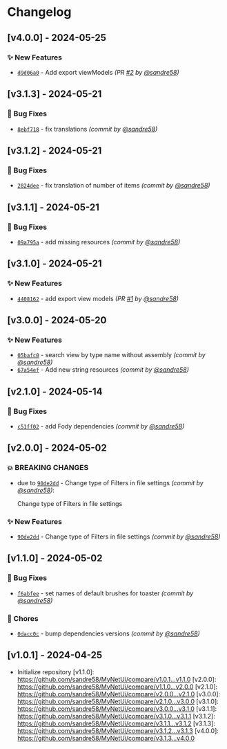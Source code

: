# Changelog

## [v4.0.0] - 2024-05-25
### :sparkles: New Features
- [`d9d06a0`](https://github.com/sandre58/MyNetUi/commit/d9d06a0224a30d528c934f2403e0e74147360d75) - Add export viewModels *(PR [#2](https://github.com/sandre58/MyNetUi/pull/2) by [@sandre58](https://github.com/sandre58))*


## [v3.1.3] - 2024-05-21
### :bug: Bug Fixes
- [`8ebf718`](https://github.com/sandre58/MyNetUi/commit/8ebf7189e92ce92a1fa36d70777120ebfc077492) - fix translations *(commit by [@sandre58](https://github.com/sandre58))*


## [v3.1.2] - 2024-05-21
### :bug: Bug Fixes
- [`2824dee`](https://github.com/sandre58/MyNetUi/commit/2824deee99079f9de25abe33298544a6c7a4ab40) - fix translation of number of items *(commit by [@sandre58](https://github.com/sandre58))*


## [v3.1.1] - 2024-05-21
### :bug: Bug Fixes
- [`09a795a`](https://github.com/sandre58/MyNetUi/commit/09a795a8ecafa4e62437830965d8f6b171b2fb3a) - add missing resources *(commit by [@sandre58](https://github.com/sandre58))*


## [v3.1.0] - 2024-05-21
### :sparkles: New Features
- [`4408162`](https://github.com/sandre58/MyNetUi/commit/440816203929c0fc3aa551c1abc254c5dc545f4c) - add export view models *(PR [#1](https://github.com/sandre58/MyNetUi/pull/1) by [@sandre58](https://github.com/sandre58))*


## [v3.0.0] - 2024-05-20
### :sparkles: New Features
- [`05bafc0`](https://github.com/sandre58/MyNetUi/commit/05bafc0d39bf57ff0e9df75496ee9ba8c73c0082) - search view by type name without assembly *(commit by [@sandre58](https://github.com/sandre58))*
- [`67a54ef`](https://github.com/sandre58/MyNetUi/commit/67a54efb9a00eb1aab5202da4815d7baaea551d0) - Add new string resources *(commit by [@sandre58](https://github.com/sandre58))*


## [v2.1.0] - 2024-05-14
### :bug: Bug Fixes
- [`c51ff02`](https://github.com/sandre58/MyNetUi/commit/c51ff02e73ab8fbc6affea5b01dceb81e57d6ea8) - add Fody dependencies *(commit by [@sandre58](https://github.com/sandre58))*


## [v2.0.0] - 2024-05-02
### :boom: BREAKING CHANGES
- due to [`90de2dd`](https://github.com/sandre58/MyNetUi/commit/90de2dd42fffb455ca8413cb187544e0aee9fcce) - Change type of Filters in file settings *(commit by [@sandre58](https://github.com/sandre58))*:

  Change type of Filters in file settings


### :sparkles: New Features
- [`90de2dd`](https://github.com/sandre58/MyNetUi/commit/90de2dd42fffb455ca8413cb187544e0aee9fcce) - Change type of Filters in file settings *(commit by [@sandre58](https://github.com/sandre58))*


## [v1.1.0] - 2024-05-02
### :bug: Bug Fixes
- [`f6abfee`](https://github.com/sandre58/MyNetUi/commit/f6abfee210e69916a5f2055441c7c2722b8de24d) - set names of default brushes for toaster *(commit by [@sandre58](https://github.com/sandre58))*

### :wrench: Chores
- [`0dacc0c`](https://github.com/sandre58/MyNetUi/commit/0dacc0cc220f5e6060eca93f4caac8a19b7702ca) - bump dependencies versions *(commit by [@sandre58](https://github.com/sandre58))*


## [v1.0.1] - 2024-04-25
- Initialize repository
[v1.1.0]: https://github.com/sandre58/MyNetUi/compare/v1.0.1...v1.1.0
[v2.0.0]: https://github.com/sandre58/MyNetUi/compare/v1.1.0...v2.0.0
[v2.1.0]: https://github.com/sandre58/MyNetUi/compare/v2.0.0...v2.1.0
[v3.0.0]: https://github.com/sandre58/MyNetUi/compare/v2.1.0...v3.0.0
[v3.1.0]: https://github.com/sandre58/MyNetUi/compare/v3.0.0...v3.1.0
[v3.1.1]: https://github.com/sandre58/MyNetUi/compare/v3.1.0...v3.1.1
[v3.1.2]: https://github.com/sandre58/MyNetUi/compare/v3.1.1...v3.1.2
[v3.1.3]: https://github.com/sandre58/MyNetUi/compare/v3.1.2...v3.1.3
[v4.0.0]: https://github.com/sandre58/MyNetUi/compare/v3.1.3...v4.0.0